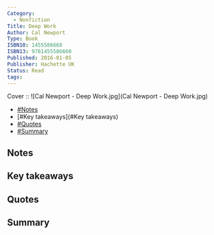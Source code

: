 ```yaml
---
Category:
  - Nonfiction
Title: Deep Work
Author: Cal Newport
Type: Book
ISBN10: 1455586668
ISBN13: 9781455586660
Published: 2016-01-05
Publisher: Hachette UK
Status: Read
tags: 
---
```



Cover :: ![Cal Newport - Deep Work.jpg](Cal Newport - Deep Work.jpg)


- [#Notes](#Notes)
- [#Key takeaways](#Key takeaways)
- [#Quotes](#Quotes)
- [#Summary](#Summary)

## Notes

## Key takeaways

## Quotes

## Summary







